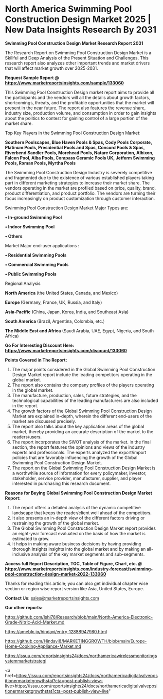 # North America Swimming Pool Construction Design Market 2025 | New Data Insights Research By 2031

<strong>Swimming Pool Construction Design Market Research Report 2031</strong>

The Research Report on Swimming Pool Construction Design Market is a Skillful and Deep Analysis of the Present Situation and Challenges. This research report also analyzes other important trends and market drivers that will affect market growth over 2025-2031.

<strong>Request Sample Report @ <a href=https://www.marketreportsinsights.com/sample/133060>https://www.marketreportsinsights.com/sample/133060</a></strong>

This Swimming Pool Construction Design market report aims to provide all the participants and the vendors will all the details about growth factors, shortcomings, threats, and the profitable opportunities that the market will present in the near future. The report also features the revenue share, industry size, production volume, and consumption in order to gain insights about the politics to contest for gaining control of a large portion of the market share.

Top Key Players in the Swimming Pool Construction Design Market:

<strong>Southern Poolscapes, Blue Haven Pools & Spas, Cody Pools Corporate, Platinum Pools, Presidential Pools and Spas, Concord Pools & Spas, Riverbend Sandler Pools, Morehead Pools, Natare Corporation, Albixon, Falcon Pool, Alba Pools, Compass Ceramic Pools UK, Jetform Swimming Pools, Roman Pools, Myrtha Pools</strong>

The Swimming Pool Construction Design Industry is severely competitive and fragmented due to the existence of various established players taking part in different marketing strategies to increase their market share. The vendors operating in the market are profiled based on price, quality, brand, product differentiation, and product portfolio. The vendors are turning their focus increasingly on product customization through customer interaction.

Swimming Pool Construction Design Market Major Types are:

<strong>• In-ground Swimming Pool

• Indoor Swimming Pool

• Others</strong>

Market Major end-user applications :

<strong>• Residential Swimming Pools

• Commercial Swimming Pools

• Public Swimming Pools</strong>

Regional Analysis

</u><strong><b>North America</b></strong> (the United States, Canada, and Mexico)

<strong><b>Europe </b></strong>(Germany, France, UK, Russia, and Italy)

<strong><b>Asia-Pacific</b></strong> (China, Japan, Korea, India, and Southeast Asia)

<strong><b>South America</b></strong> (Brazil, Argentina, Colombia, etc.)

<strong><b>The Middle East and Africa</b></strong> (Saudi Arabia, UAE, Egypt, Nigeria, and South Africa)

<strong>Go For Interesting Discount Here: <a href=https://www.marketreportsinsights.com/discount/133060>https://www.marketreportsinsights.com/discount/133060</a></strong>

<strong>Points Covered in The Report:</strong>
<ol>
  <li>The major points considered in the Global Swimming Pool Construction Design Market report include the leading competitors operating in the global market.</li>
  <li>The report also contains the company profiles of the players operating in the global market.</li>
  <li>The manufacture, production, sales, future strategies, and the technological capabilities of the leading manufacturers are also included in the report.</li>
  <li>The growth factors of the Global Swimming Pool Construction Design Market are explained in-depth, wherein the different end-users of the market are discussed precisely.</li>
  <li>The report also talks about the key application areas of the global market, thereby providing an accurate description of the market to the readers/users.</li>
  <li>The report incorporates the SWOT analysis of the market. In the final section, the report features the opinions and views of the industry experts and professionals. The experts analyzed the export/import policies that are favorably influencing the growth of the Global Swimming Pool Construction Design Market.</li>
  <li>The report on the Global Swimming Pool Construction Design Market is a worthwhile source of information for every policymaker, investor, stakeholder, service provider, manufacturer, supplier, and player interested in purchasing this research document.</li>
</ol>
<strong>Reasons for Buying Global Swimming Pool Construction Design Market Report:</strong>

<ol>
  <li>The report offers a detailed analysis of the dynamic competitive landscape that keeps the reader/client well ahead of the competitors.</li>
  <li>It also presents an in-depth view of the different factors driving or restraining the growth of the global market.</li>
  <li>The Global Swimming Pool Construction Design Market report provides an eight-year forecast evaluated on the basis of how the market is estimated to grow.</li>
  <li>It helps in making aware business decisions by having providing thorough insights insights into the global market and by making an all-inclusive analysis of the key market segments and sub-segments.</li>
</ol>
<strong>Access full Report Description, TOC, Table of Figure, Chart, etc. @ <a href=https://www.marketreportsinsights.com/industry-forecast/swimming-pool-construction-design-market-2022-133060>https://www.marketreportsinsights.com/industry-forecast/swimming-pool-construction-design-market-2022-133060</a></strong>


Thanks for reading this article; you can also get individual chapter wise section or region wise report version like Asia, United States, Europe.

<strong>Contact Us:</strong>
sales@marketreportsinsights.com

<strong>Our other reports:</strong>

<a href=https://github.com/Ishi78/Research/blob/main/North-America-Electronic-Grade-Nitric-Acid-Market.md>https://github.com/Ishi78/Research/blob/main/North-America-Electronic-Grade-Nitric-Acid-Market.md</a>

<a href=https://ameblo.jp/hindavi/entry-12888947980.html>https://ameblo.jp/hindavi/entry-12888947980.html</a>

<a href=https://github.com/Hindavi8/MARKETINGGROWTH/blob/main/Europe-Home-Cooking-Appliance-Market.md>https://github.com/Hindavi8/MARKETINGGROWTH/blob/main/Europe-Home-Cooking-Appliance-Market.md</a>

<a href=https://issuu.com/reportsinsights24/docs/northamericawirelessmonitoringsystemmarketstrategi>https://issuu.com/reportsinsights24/docs/northamericawirelessmonitoringsystemmarketstrategi</a>

<a href=https://issuu.com/reportsinsights24/docs/northamericadigitalvalvepositionermarketgrowthstat?cta=post-publish-view-live>https://issuu.com/reportsinsights24/docs/northamericadigitalvalvepositionermarketgrowthstat?cta=post-publish-view-live</a>"
